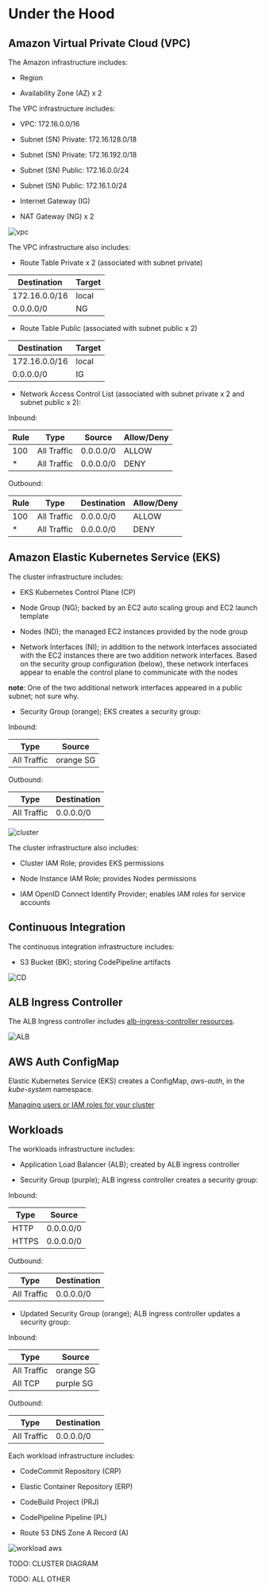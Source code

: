 # Under the Hood

## Amazon Virtual Private Cloud (VPC)

The Amazon infrastructure includes:

* Region

* Availability Zone (AZ) x 2

The VPC infrastructure includes:

* VPC: 172.16.0.0/16

* Subnet (SN) Private: 172.16.128.0/18

* Subnet (SN) Private: 172.16.192.0/18

* Subnet (SN) Public: 172.16.0.0/24

* Subnet (SN) Public: 172.16.1.0/24

* Internet Gateway (IG)

* NAT Gateway (NG) x 2

![vpc](vpc.png)

The VPC infrastructure also includes:

* Route Table Private x 2 (associated with subnet private)

| Destination   | Target |
| ------------- | ------ |
| 172.16.0.0/16 | local  |
| 0.0.0.0/0     | NG     |

* Route Table Public (associated with subnet public x 2)

| Destination   | Target |
| ------------- | ------ |
| 172.16.0.0/16 | local  |
| 0.0.0.0/0     | IG     |

* Network Access Control List (associated with subnet private x 2 and subnet public x 2):

Inbound:

| Rule | Type        | Source      | Allow/Deny |
| ---- | ----------- | ----------- | ---------- |
| 100  | All Traffic | 0.0.0.0/0   | ALLOW      |
| *    | All Traffic | 0.0.0.0/0   | DENY       |

Outbound:

| Rule | Type        | Destination | Allow/Deny |
| ---- | ----------- | ----------- | ---------- |
| 100  | All Traffic | 0.0.0.0/0   | ALLOW      |
| *    | All Traffic | 0.0.0.0/0   | DENY       |

## Amazon Elastic Kubernetes Service (EKS)

The cluster infrastructure includes:

* EKS Kubernetes Control Plane (CP)

* Node Group (NG); backed by an EC2 auto scaling group and EC2 launch template

* Nodes (ND); the managed EC2 instances provided by the node group

* Network Interfaces (NI); in addition to the network interfaces associated with the EC2 instances there are two addition network interfaces. Based on the security group configuration (below), these network interfaces appear to enable the control plane to communicate with the nodes

**note**: One of the two additional network interfaces appeared in a public subnet; not sure why.

* Security Group (orange); EKS creates a security group:

Inbound:

| Type        | Source    |
| ----------- | --------- |
| All Traffic | orange SG |

Outbound:

| Type        | Destination |
| ----------- | ----------- |
| All Traffic | 0.0.0.0/0   |

![cluster](cluster.png)

The cluster infrastructure also includes:

* Cluster IAM Role; provides EKS permissions

* Node Instance IAM Role; provides Nodes permissions

* IAM OpenID Connect Identify Provider; enables IAM roles for service accounts

## Continuous Integration

The continuous integration infrastructure includes:

* S3 Bucket (BK); storing CodePipeline artifacts

![CD](cd.png)

## ALB Ingress Controller

The ALB Ingress controller includes [alb-ingress-controller resources](https://registry.terraform.io/modules/iplabs/alb-ingress-controller/kubernetes/3.0.2?tab=resources).

![ALB](alb.png)

## AWS Auth ConfigMap

Elastic Kubernetes Service (EKS) creates a ConfigMap, *aws-auth*, in the *kube-system* namespace.

[Managing users or IAM roles for your cluster](https://docs.aws.amazon.com/eks/latest/userguide/add-user-role.html)

## Workloads

The workloads infrastructure includes:

* Application Load Balancer (ALB); created by ALB ingress controller

* Security Group (purple); ALB ingress controller creates a security group:

Inbound:

| Type        | Source    |
| ----------- | --------- |
| HTTP        | 0.0.0.0/0 |
| HTTPS       | 0.0.0.0/0 |

Outbound:

| Type        | Destination |
| ----------- | ----------- |
| All Traffic | 0.0.0.0/0   |

* Updated Security Group (orange); ALB ingress controller updates a security group:

Inbound:

| Type        | Source    |
| ----------- | --------- |
| All Traffic | orange SG |
| All TCP     | purple SG |

Outbound:

| Type        | Destination |
| ----------- | ----------- |
| All Traffic | 0.0.0.0/0   |

Each workload infrastructure includes:

* CodeCommit Repository (CRP)

* Elastic Container Repository (ERP)

* CodeBuild Project (PRJ)

* CodePipeline Pipeline (PL)

* Route 53 DNS Zone A Record (A)

![workload aws](wl-aws.png)

TODO: CLUSTER DIAGRAM

TODO: ALL OTHER
